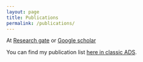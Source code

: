 ```yaml
---
layout: page
title: Publications
permalink: /publications/
---
```


At [Research gate](https://www.researchgate.net/profile/Shuai_Zha) or [Google scholar](https://scholar.google.com.hk/citations?user=6nnC4MIAAAAJ&hl=zh-TW)

You can find my publication list [here in classic
ADS]().
